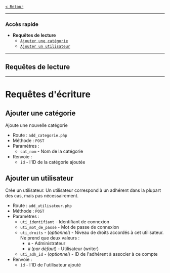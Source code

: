 [`< Retour`](../../README.md#sommaire_requetes)
___
### Accès rapide
* **Requêtes de lecture**
	* [`Ajouter une catégorie`](#ajouter-une-catégorie)
	* [`Ajouter un utilisateur`](#ajouter-un-utilisateur)
___

## Requêtes de lecture





______________________






# Requêtes d'écriture

## Ajouter une catégorie
Ajoute une nouvelle catégorie
* Route : `add_categorie.php`
* Méthode : `POST`
* Paramètres :
	* `cat_nom` - Nom de la catégorie
* Renvoie :
	* `id` - l'ID de la catégorie ajoutée

## Ajouter un utilisateur
Crée un utilisateur. Un utilisateur correspond à un adhérent dans la plupart des cas, mais pas nécessairement.
* Route : `add_utilisateur.php`
* Méthode : `POST`
* Paramètres :
	* `uti_identifiant` - Identifiant de connexion
	* `uti_mot_de_passe` - Mot de passe de connexion
	* `uti_droits` - (*optionnel*) - Niveau de droits accordés à cet utilisateur. Ne prend que deux valeurs :
		* `A` - Administrateur
		* `W` (*par défaut*) - Utilisateur (writer)
	* `uti_adh_id` - (*optionnel*) - ID de l'adhérent à associer à ce compte
* Renvoie :
	* `id` - l'ID de l'utilisateur ajouté

